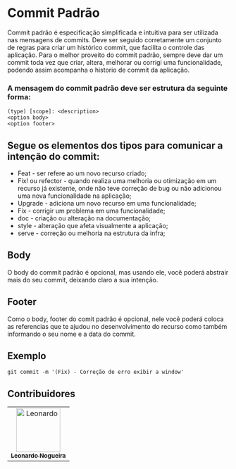 # Commit Padrão

Commit padrão é especificação simplificada e intuitiva para ser utilizada nas mensagens de commits. Deve ser seguido corretamente um conjunto de regras para criar um histórico commit, que facilita o controle das aplicação.
Para o melhor proveito do commit padrão, sempre deve dar um commit toda vez que criar, altera, melhorar ou corrigi uma funcionalidade, podendo assim acompanha o historio de commit da aplicação.

### A mensagem do commit padrão deve ser estrutura da seguinte forma:

```
(type) [scope]: <description>
<option body>
<option footer>
```

## Segue os elementos dos tipos para comunicar a intenção do commit:

- Feat - ser refere ao um novo recurso criado;
- Fix! ou refector - quando realiza uma melhoria ou otimização em um recurso já existente, onde não teve correção de bug ou não adicionou uma nova funcionalidade na aplicação;
- Upgrade - adiciona um novo recurso em uma funcionalidade;
- Fix - corrigir um problema em uma funcionalidade;
- doc - criação ou alteração na documentação;
- style - alteração que afeta visualmente a aplicação;
- serve - correção ou melhoria na estrutura da infra;

## Body

O body do commit padrão é opcional, mas usando ele, você poderá abstrair mais do seu commit, deixando claro a sua intenção.

## Footer

Como o body, footer do comit padrão é opcional, nele você poderá coloca as referencias que te ajudou no desenvolvimento do recurso como também informando o seu nome e a data do commit.

## Exemplo
```
git commit -m '(Fix) - Correção de erro exibir a window'
```

## Contribuidores

<table>
  <tr>
    <td align="center">
      <a href="https://github.com/master-jr">
        <img src="https://media.licdn.com/dms/image/D4D03AQHJwPniMGBX5g/profile-displayphoto-shrink_800_800/0/1672283207011?e=1684972800&v=beta&t=IQ8ospuAguRiszyD0bSr3IDpYM69dUYiAk9GY3G-VVM" width="100px;" alt="Leonardo"/><br>
        <sub>
          <b>Leonardo Nogueira</b>
        </sub>
      </a>
    </td>
  </tr>
</table>
